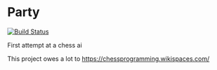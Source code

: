 Party
=====
[![Build Status](https://travis-ci.org/SrsBusiness/Party.svg?branch=master)](https://travis-ci.org/SrsBusiness/Party)

First attempt at a chess ai

This project owes a lot to https://chessprogramming.wikispaces.com/ 
